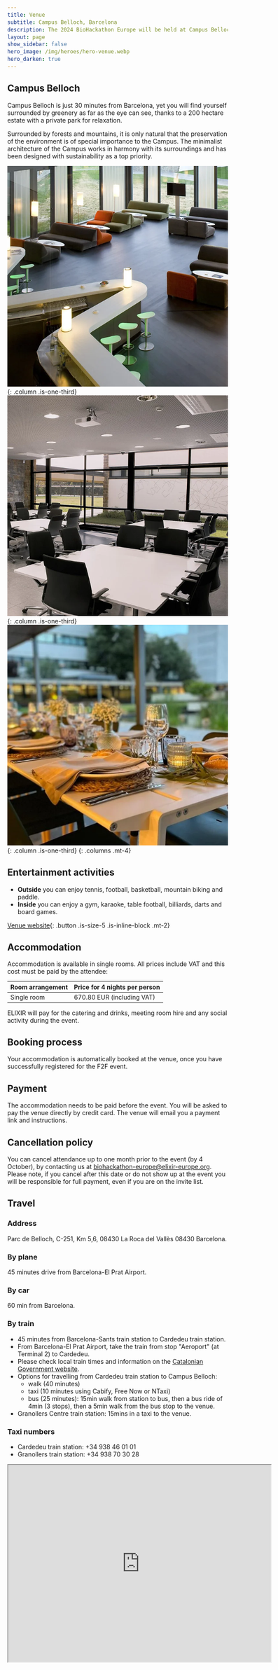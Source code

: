 ```yaml
---
title: Venue
subtitle: Campus Belloch, Barcelona
description: The 2024 BioHackathon Europe will be held at Campus Belloch, near Barcelona.
layout: page
show_sidebar: false
hero_image: /img/heroes/hero-venue.webp
hero_darken: true
---
```


## Campus Belloch
Campus Belloch is just 30 minutes from Barcelona, yet you will find yourself surrounded by greenery as far as the eye can see, thanks to a 200 hectare estate with a private park for relaxation.

Surrounded by forests and mountains, it is only natural that the preservation of the environment is of special importance to the Campus. The minimalist architecture of the Campus works in harmony with its surroundings and has been designed with sustainability as a top priority.

![Image](/img/venue-lounge.webp){: .column .is-one-third}
![Image](/img/venue-meeting-room.webp){: .column .is-one-third}
![Image](/img/venue-dinner.webp){: .column .is-one-third}
{: .columns .mt-4}

## Entertainment activities
 * **Outside** you can enjoy tennis, football, basketball, mountain biking and paddle.
 * **Inside** you can enjoy a gym, karaoke, table football, billiards, darts and board games.

[Venue website](https://www.chateauform.com/en/house/campus-belloch/){: .button .is-size-5 .is-inline-block .mt-2}

## Accommodation
Accommodation is available in single rooms. All prices include VAT and this cost must be paid by the attendee:

| Room arrangement    | Price for 4 nights per person |
| -------- | ------- |
| Single room	  | 670.80 EUR (including VAT)  |

ELIXIR will pay for the catering and drinks, meeting room hire and any social activity during the event. 

## Booking process
Your accommodation is automatically booked at the venue, once you have successfully registered for the F2F event.

## Payment
The accommodation needs to be paid before the event. You will be asked to pay the venue directly by credit card. The venue will email you a payment link and instructions.

## Cancellation policy
You can cancel attendance up to one month prior to the event (by 4 October), by contacting us at <biohackathon-europe@elixir-europe.org>. Please note, if you cancel after this date or do not show up at the event you will be responsible for full payment, even if you are on the invite list.

## Travel
### Address
Parc de Belloch, C-251, Km 5,6, 08430 La Roca del Vallès 08430 Barcelona.

### By plane
45 minutes drive from Barcelona-El Prat Airport.

### By car
60 min from Barcelona.

### By train
* 45 minutes from Barcelona-Sants train station to Cardedeu train station.
* From Barcelona-El Prat Airport, take the train from stop "Aeroport" (at Terminal 2) to Cardedeu.
* Please check local train times and information on the [Catalonian Government website](https://rodalies.gencat.cat/ca/horaris/).
* Options for travelling from Cardedeu train station to Campus Belloch: 
    * walk (40 minutes) 
    * taxi (10 minutes using Cabify, Free Now or NTaxi) 
    * bus (25 minutes): 15min walk from station to bus, then a bus ride of 4min (3 stops), then a 5min walk from the bus stop to the venue.
* Granollers Centre train station: 15mins in a taxi to the venue.

### Taxi numbers
   * Cardedeu train station: +34 938 46 01 01
   * Granollers train station: +34 938 70 30 28

<iframe src="https://www.google.com/maps/embed?pb=!1m18!1m12!1m3!1d2982.2770787316304!2d2.3365468154332802!3d41.62814197924271!2m3!1f0!2f0!3f0!3m2!1i1024!2i768!4f13.1!3m3!1m2!1s0x12a4c95ee837dc85%3A0x3fc97318fae2bb8a!2sBelloch%20Campus!5e0!3m2!1sen!2suk!4v1677059061828!5m2!1sen!2suk" width="600" height="450" style="border:1;" allowfullscreen="" loading="lazy" referrerpolicy="no-referrer-when-downgrade" class="mt-3"></iframe>